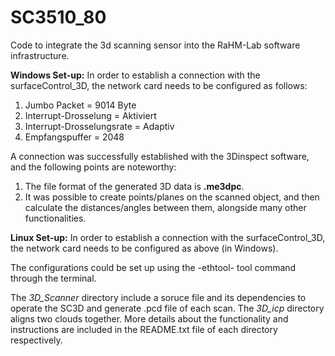 # SC3510_80
Code to integrate the 3d scanning sensor into the RaHM-Lab software infrastructure.

**Windows Set-up:**
In order to establish a connection with the surfaceControl_3D, the network card needs to be configured as follows:
1) Jumbo Packet = 9014 Byte
2) Interrupt-Drosselung = Aktiviert
3) Interrupt-Drosselungsrate =  Adaptiv
4) Empfangspuffer = 2048

A connection was successfully established with the 3Dinspect software, and the following points are noteworthy:
1) The file format of the generated 3D data is **.me3dpc**.
2) It was possible to create points/planes on the scanned object, and then calculate the distances/angles between them, alongside many other functionalities. 


**Linux Set-up:**
In order to establish a connection with the surfaceControl_3D, the network card needs to be configured as above (in Windows).

The configurations could be set up using the -ethtool- tool command through the terminal.

The _3D_Scanner_ directory include a soruce file and its dependencies to operate the SC3D and generate .pcd file of each scan. The _3D_icp_ directory aligns two clouds together. More details about the functionality and instructions are included in the README.txt file of each directory respectively.
